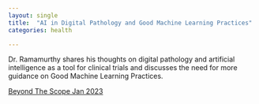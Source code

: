 ```yaml
---
layout: single
title:  "AI in Digital Pathology and Good Machine Learning Practices"
categories: health

---
```

Dr. Ramamurthy shares his thoughts on digital pathology and artificial intelligence as a tool for clinical trials and discusses the need for more guidance on Good Machine Learning Practices.
 
[Beyond The Scope Jan 2023](https://digitalpathologyassociation.org/dpa-podcast-beyond-the-scope)